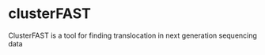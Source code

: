 clusterFAST
===========

ClusterFAST is a tool for finding translocation in next generation sequencing data
